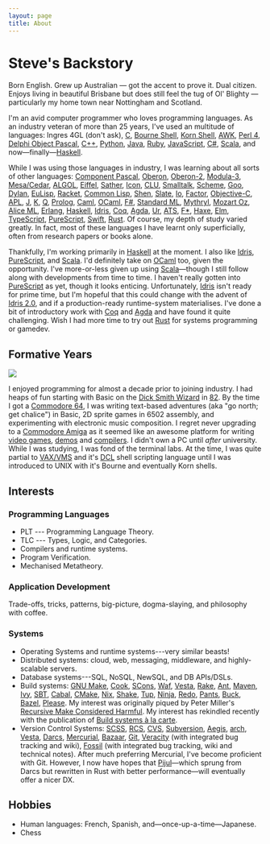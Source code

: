 ```yaml
---
layout: page
title: About
---
```


# Steve's Backstory

Born English. Grew up Australian — got the accent to prove it. Dual citizen.
Enjoys living in beautiful Brisbane but does still feel the tug of Ol'
Blighty — particularly my home town near Nottingham and Scotland.

I'm an avid computer programmer who loves programming languages. As an
industry veteran of more than 25 years, I've used an multitude of languages:
Ingres 4GL (don't ask),
[C](https://en.wikipedia.org/wiki/C_%28programming_language%29),
[Bourne Shell](https://en.wikipedia.org/wiki/Bourne_shell),
[Korn Shell](http://kornshell.org/),
[AWK](https://en.wikipedia.org/wiki/AWK),
[Perl 4](https://www.perl.org/),
[Delphi Object Pascal](http://delphi.wikia.com/wiki/Object_Pascal),
[C++](http://www.stroustrup.com/C++.html),
[Python](https://www.python.org/),
[Java](https://en.wikipedia.org/wiki/Java_%28programming_language%29),
[Ruby](https://www.ruby-lang.org/),
[JavaScript](https://developer.mozilla.org/en-US/docs/Web/javascript),
[C#](https://docs.microsoft.com/en-us/dotnet/csharp/language-reference/),
[Scala](https://scala-lang.org/),
and now—finally—[Haskell](https://www.haskell.org/).

While I was using those languages in industry, I was learning about all sorts
of other languages:
[Component Pascal](https://en.wikipedia.org/wiki/Component_Pascal),
[Oberon](https://en.wikipedia.org/wiki/Oberon_(programming_language)),
[Oberon-2](https://en.wikipedia.org/wiki/Oberon-2),
[Modula-3](https://en.wikipedia.org/wiki/Modula-3),
[Mesa/Cedar](https://en.wikipedia.org/wiki/Mesa_(programming_language)),
[ALGOL](https://en.wikipedia.org/wiki/ALGOL),
[Eiffel](https://en.wikipedia.org/wiki/Eiffel_(programming_language)),
[Sather](https://www1.icsi.berkeley.edu/~sather/),
[Icon](https://www.cs.arizona.edu/icon),
[CLU](https://en.wikipedia.org/wiki/CLU_(programming_language)),
[Smalltalk](https://en.wikipedia.org/wiki/Smalltalk),
[Scheme](https://schemers.org/),
[Goo](https://googoogaga.github.io/),
[Dylan](https://opendylan.org/),
[EuLisp](https://en.wikipedia.org/wiki/EuLisp),
[Racket](https://racket-lang.org/),
[Common Lisp](https://en.wikipedia.org/wiki/Common_Lisp),
[Shen](http://www.shenlanguage.org/),
[Slate](https://web.archive.org/web/20160313043048/http://slatelanguage.org/),
[Io](https://iolanguage.org/), [Factor](https://factorcode.org/),
[Objective-C](https://en.wikipedia.org/wiki/Objective-C),
[APL](https://en.wikipedia.org/wiki/APL_(programming_language)),
[J](https://en.wikipedia.org/wiki/J_(programming_language)),
[K](https://en.wikipedia.org/wiki/K_(programming_language)),
[Q](https://en.wikipedia.org/wiki/Q_(programming_language_from_Kx_Systems)),
[Prolog](https://en.wikipedia.org/wiki/Prolog),
[Caml](https://caml.inria.fr/),
[OCaml](https://ocaml.org/),
[F#](https://fsharp.org/),
[Standard ML](http://sml-family.org/),
[Mythryl](https://mythryl.org/),
[Mozart Oz](https://mozart.github.io/),
[Alice ML](https://www.ps.uni-saarland.de/alice/),
[Erlang](https://www.erlang.org/),
[Haskell](https://www.haskell.org/),
[Idris](http://idris-lang.org),
[Coq](https://coq.inria.fr/),
[Agda](http://wiki.portal.chalmers.se/agda/pmwiki.php),
[Ur](http://www.impredicative.com/ur/),
[ATS](http://www.ats-lang.org/),
[F*](http://www.ats-lang.org/),
[Haxe](https://haxe.org/),
[Elm](https://elm-lang.org/),
[TypeScript](http://typescript.org/),
[PureScript](http://www.purescript.org/),
[Swift](https://swift.org/),
[Rust](https://www.rust-lang.org/).
Of course, my depth of study varied greatly. In fact, most of these languages
I have learnt only superficially, often from research papers or books alone.

Thankfully, I'm working primarily in [Haskell](https://www.haskell.org/) at
the moment. I also like [Idris](http://idris-lang.org),
[PureScript](http://www.purescript.org/), and
[Scala](https://scala-lang.org/). I'd definitely take on
[OCaml](https://ocaml.org/) too, given the opportunity. I've more-or-less
given up using [Scala](https://scala-lang.org/)—though I still follow along
with developments from time to time. I haven't really gotten into
[PureScript](http://www.purescript.org/) as yet, though it looks enticing.
Unfortunately, [Idris](http://idris-lang.org) isn't ready for prime time, but
I'm hopeful that this could change with the advent of [Idris
2.0](https://github.com/edwinb/Blodwen/), and if a production-ready
runtime-system materialises. I've done a bit of introductory work with
[Coq](https://coq.inria.fr/) and
[Agda](http://wiki.portal.chalmers.se/agda/pmwiki.php) and have found it
quite challenging. Wish I had more time to try out
[Rust](https://www.rust-lang.org/) for systems programming or gamedev.


## Formative Years

<div class="c64 pull-right">
  <img
    class="img-responsive"
    src="../images/C64_startup_animiert.gif"
  >
</div>

I enjoyed programming for almost a decade prior to joining industry. I had
heaps of fun starting with Basic on the [Dick Smith
Wizard](http://ultimateconsoledatabase.com/others/dick_smith_wizzard.htm) in
[82](http://www.youtube.com/watch?v=JbCr15KkBxY). By the time I got a
[Commodore 64](http://en.wikipedia.org/wiki/Commodore_64), I was writing
text-based adventures (aka "go north; get chalice") in Basic, 2D sprite games
in 6502 assembly, and experimenting with electronic music composition. I
regret never upgrading to a [Commodore
Amiga](https://en.wikipedia.org/wiki/Amiga) as it seemed like an awesome
platform for writing [video
games](https://www.youtube.com/watch?v=rsuWgLEQBxM),
[demos](https://youtu.be/3wu8cnIpdLY?list=PL7C791DD55914C154) and
[compilers](http://strlen.com/amiga-e). I didn't own a PC until _after_
university. While I was studying, I was fond of the terminal labs. At the
time, I was quite partial to [VAX/VMS](http://en.wikipedia.org/wiki/OpenVMS)
and it's [DCL](http://en.wikipedia.org/wiki/DIGITAL_Command_Language) shell
scripting language until I was introduced to UNIX with it's Bourne and
eventually Korn shells.

## Interests

### Programming Languages

- PLT --- Programming Language Theory.
- TLC --- Types, Logic, and Categories.
- Compilers and runtime systems.
- Program Verification.
- Mechanised Metatheory.

### Application Development

Trade-offs, tricks, patterns, big-picture, dogma-slaying, and philosophy with coffee.

### Systems

- Operating Systems and runtime systems---very similar beasts!
- Distributed systems: cloud, web, messaging, middleware, and highly-scalable servers.
- Database systems---SQL, NoSQL, NewSQL, and DB APIs/DSLs.
- Build systems:
  [GNU Make](https://www.gnu.org/software/make/),
  [Cook](http://miller.emu.id.au/pmiller/software/cook/),
  [SCons](http://www.scons.org/),
  [Waf](https://waf.io/),
  [Vesta](http://www.vestasys.org/),
  [Rake](https://github.com/ruby/rake),
  [Ant](https://ant.apache.org/),
  [Maven](https://maven.apache.org/),
  [Ivy](https://ant.apache.org/ivy/),
  [SBT](https://www.scala-sbt.org/),
  [Cabal](https://www.haskell.org/cabal/),
  [CMake](https://cmake.org/),
  [Nix](https://nixos.org/nix/),
  [Shake](https://shakebuild.com/),
  [Tup](http://gittup.org/tup/),
  [Ninja](https://ninja-build.org/),
  [Redo](https://cr.yp.to/redo.html),
  [Pants](https://www.pantsbuild.org/),
  [Buck](https://buckbuild.com/),
  [Bazel](https://bazel.build/),
  [Please](https://please.build/).
  My interest was originally
  piqued by Peter Miller's [Recursive Make Considered
  Harmful](http://aegis.sourceforge.net/auug97.pdf). My interest has
  rekindled recently with the publication of
  [Build systems à la carte](https://github.com/snowleopard/build).
- Version Control Systems:
  [SCSS](https://en.wikipedia.org/wiki/Source_Code_Control_System),
  [RCS](https://www.gnu.org/software/rcs/),
  [CVS](https://www.nongnu.org/cvs/),
  [Subversion](https://subversion.apache.org/),
  [Aegis](http://aegis.sourceforge.net/),
  [arch](https://www.gnu.org/software/gnu-arch/),
  [Vesta](http://www.vestasys.org/),
  [Darcs](http://darcs.net/),
  [Mercurial](https://mercurial.selenic.com/),
  [Bazaar](https://bazaar.canonical.com/),
  [Git](https://git-scm.com/),
  [Veracity](http://veracity-scm.com/) (with integrated bug tracking and wiki),
  [Fossil](https://fossil-scm.org/) (with integrated bug tracking, wiki
  and technical notes).
  After much preferring Mercurial, I've become proficient with Git.
  However, I now have hopes that [Pijul](https://pijul.org/)—which
  sprung from Darcs but rewritten in Rust with better performance—will
  eventually offer a nicer DX.

## Hobbies

- Human languages: French, Spanish, and—once-up-a-time—Japanese.
- Chess
